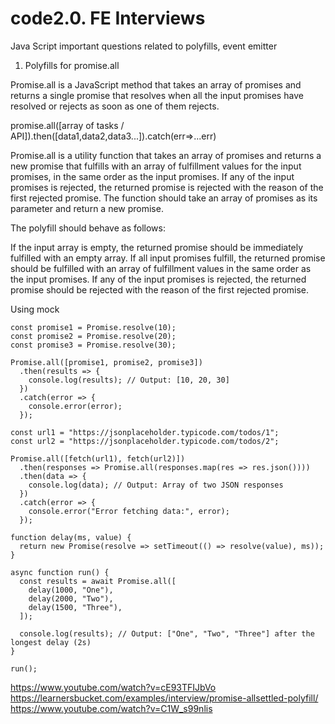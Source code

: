 # code2.0. FE Interviews
Java Script important questions related to polyfills, event emitter

1. Polyfills for promise.all

Promise.all is a JavaScript method that takes an array of promises and returns a single promise that resolves when all the input promises have resolved or rejects as soon as one of them rejects.

promise.all([array of tasks / API]).then([data1,data2,data3...]).catch(err=>...err)

 Promise.all is a utility function that takes an array of promises and returns a new promise that fulfills with an array of fulfillment values for the input promises, in the same order as the input promises. If any of the input promises is rejected, the returned promise is rejected with the reason of the first rejected promise. The function should take an array of promises as its parameter and return a new promise.

The polyfill should behave as follows:

If the input array is empty, the returned promise should be immediately fulfilled with an empty array.
If all input promises fulfill, the returned promise should be fulfilled with an array of fulfillment values in the same order as the input promises.
If any of the input promises is rejected, the returned promise should be rejected with the reason of the first rejected promise.

Using mock
```
const promise1 = Promise.resolve(10);
const promise2 = Promise.resolve(20);
const promise3 = Promise.resolve(30);

Promise.all([promise1, promise2, promise3])
  .then(results => {
    console.log(results); // Output: [10, 20, 30]
  })
  .catch(error => {
    console.error(error);
  });

```


```
const url1 = "https://jsonplaceholder.typicode.com/todos/1";
const url2 = "https://jsonplaceholder.typicode.com/todos/2";

Promise.all([fetch(url1), fetch(url2)])
  .then(responses => Promise.all(responses.map(res => res.json())))
  .then(data => {
    console.log(data); // Output: Array of two JSON responses
  })
  .catch(error => {
    console.error("Error fetching data:", error);
  });
```  

```
function delay(ms, value) {
  return new Promise(resolve => setTimeout(() => resolve(value), ms));
}

async function run() {
  const results = await Promise.all([
    delay(1000, "One"),
    delay(2000, "Two"),
    delay(1500, "Three"),
  ]);
  
  console.log(results); // Output: ["One", "Two", "Three"] after the longest delay (2s)
}

run();
```
https://www.youtube.com/watch?v=cE93TFIJbVo
https://learnersbucket.com/examples/interview/promise-allsettled-polyfill/
https://www.youtube.com/watch?v=C1W_s99nlis
